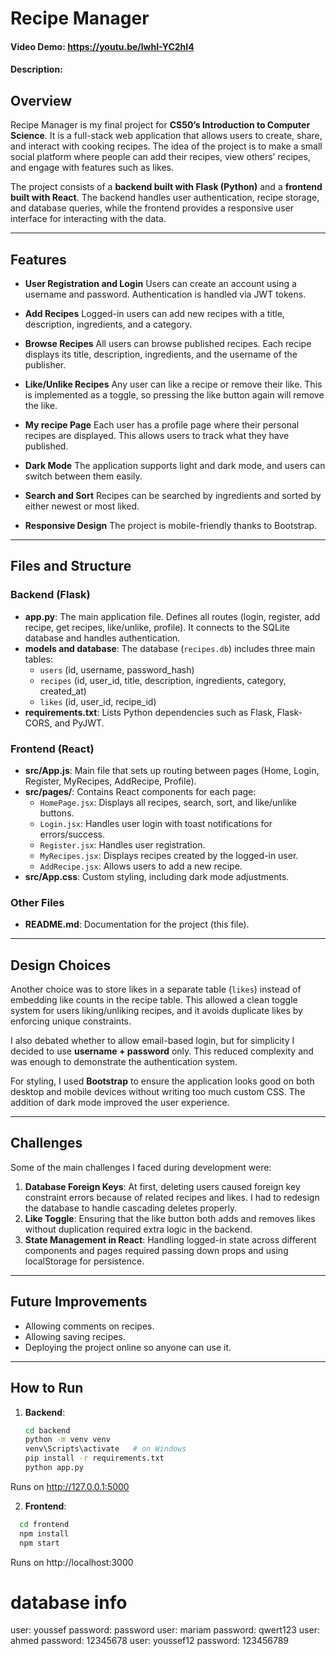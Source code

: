 # Recipe Manager
#### Video Demo: https://youtu.be/lwhI-YC2hI4
#### Description:

## Overview
Recipe Manager is my final project for **CS50’s Introduction to Computer Science**.
It is a full-stack web application that allows users to create, share, and interact with cooking recipes.
The idea of the project is to make a small social platform where people can add their recipes, view others’ recipes, and engage with features such as likes.

The project consists of a **backend built with Flask (Python)** and a **frontend built with React**. The backend handles user authentication, recipe storage, and database queries, while the frontend provides a responsive user interface for interacting with the data.

---

## Features
- **User Registration and Login**
  Users can create an account using a username and password. Authentication is handled via JWT tokens.

- **Add Recipes**
  Logged-in users can add new recipes with a title, description, ingredients, and a category.

- **Browse Recipes**
  All users can browse published recipes. Each recipe displays its title, description, ingredients, and the username of the publisher.

- **Like/Unlike Recipes**
  Any user can like a recipe or remove their like. This is implemented as a toggle, so pressing the like button again will remove the like.

- **My recipe Page**
  Each user has a profile page where their personal recipes are displayed. This allows users to track what they have published.

- **Dark Mode**
  The application supports light and dark mode, and users can switch between them easily.

- **Search and Sort**
  Recipes can be searched by ingredients and sorted by either newest or most liked.

- **Responsive Design**
  The project is mobile-friendly thanks to Bootstrap.

---

## Files and Structure

### Backend (Flask)
- **app.py**: The main application file. Defines all routes (login, register, add recipe, get recipes, like/unlike, profile). It connects to the SQLite database and handles authentication.
- **models and database**: The database (`recipes.db`) includes three main tables:
  - `users` (id, username, password_hash)
  - `recipes` (id, user_id, title, description, ingredients, category, created_at)
  - `likes` (id, user_id, recipe_id)
- **requirements.txt**: Lists Python dependencies such as Flask, Flask-CORS, and PyJWT.

### Frontend (React)
- **src/App.js**: Main file that sets up routing between pages (Home, Login, Register, MyRecipes, AddRecipe, Profile).
- **src/pages/**: Contains React components for each page:
  - `HomePage.jsx`: Displays all recipes, search, sort, and like/unlike buttons.
  - `Login.jsx`: Handles user login with toast notifications for errors/success.
  - `Register.jsx`: Handles user registration.
  - `MyRecipes.jsx`: Displays recipes created by the logged-in user.
  - `AddRecipe.jsx`: Allows users to add a new recipe.
- **src/App.css**: Custom styling, including dark mode adjustments.

### Other Files
- **README.md**: Documentation for the project (this file).

---

## Design Choices
Another choice was to store likes in a separate table (`likes`) instead of embedding like counts in the recipe table. This allowed a clean toggle system for users liking/unliking recipes, and it avoids duplicate likes by enforcing unique constraints.

I also debated whether to allow email-based login, but for simplicity I decided to use **username + password** only. This reduced complexity and was enough to demonstrate the authentication system.

For styling, I used **Bootstrap** to ensure the application looks good on both desktop and mobile devices without writing too much custom CSS. The addition of dark mode improved the user experience.

---

## Challenges
Some of the main challenges I faced during development were:
1. **Database Foreign Keys**: At first, deleting users caused foreign key constraint errors because of related recipes and likes. I had to redesign the database to handle cascading deletes properly.
2. **Like Toggle**: Ensuring that the like button both adds and removes likes without duplication required extra logic in the backend.
3. **State Management in React**: Handling logged-in state across different components and pages required passing down props and using localStorage for persistence.

---

## Future Improvements
- Allowing comments on recipes.
- Allowing saving recipes.
- Deploying the project online so anyone can use it.

---

## How to Run
1. **Backend**:
   ```bash
   cd backend
   python -m venv venv
   venv\Scripts\activate   # on Windows
   pip install -r requirements.txt
   python app.py
Runs on http://127.0.0.1:5000

2. **Frontend**:
```bash
  cd frontend
  npm install
  npm start
```
Runs on http://localhost:3000

# database info
user: youssef password: password
user: mariam password: qwert123
user: ahmed password: 12345678
user: youssef12 password: 123456789
